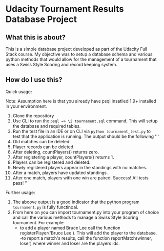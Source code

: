 # Udacity Tournament Results Database Project

What this is about?
-------------------

This is a simple database project developed as part of the Udacity Full Stack course. My objective was to setup a database schema and various python methods that would allow for the management of a tournament that uses a Swiss Style Scoring and record keeping system.


How do I use this?
------------------

Quick usage:

Note: Assumption here is that you already have psql insatlled 1.9+ installed in your environment.

1. Clone the repository
2. Use CLI to run the `psql => \i tournament.sql` command. This will setup the database and required tables.
3. Run the test file in an IDE or on CLI via `python tournament_test.py` to test that the application is running. The output should be the following
'''
1. Old matches can be deleted.
2. Player records can be deleted.
3. After deleting, countPlayers() returns zero.
4. After registering a player, countPlayers() returns 1.
5. Players can be registered and deleted.
6. Newly registered players appear in the standings with no matches.
7. After a match, players have updated standings.
8. After one match, players with one win are paired.
Success!  All tests pass!
'''

Further usage:

1. The aboove output is a good indicator that the python program `tournament.py` is fully functinoal.
2. From here on you can import tournament.py into your program of choice and call the various methods to manage a Swiss Style Scoring tournament. For example:
	- to add a player named Bruce Lee call the function registerPlayer('Bruce Lee'). This will add the player to the database.
	-to report a match's results, call the function reportMatch(winner, loser) where winner and loser are the players ids.

